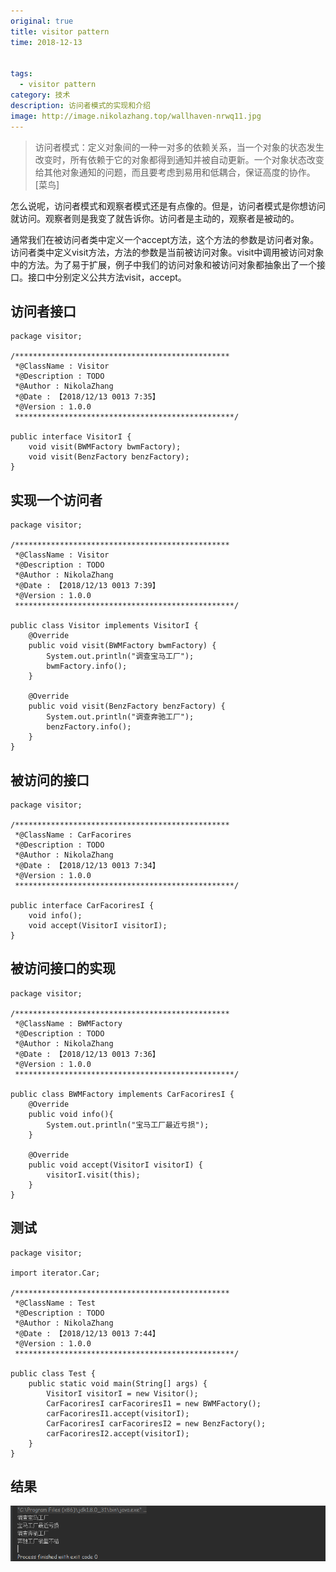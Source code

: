 ```yaml
---
original: true
title: visitor pattern
time: 2018-12-13


tags: 
  - visitor pattern
category: 技术
description: 访问者模式的实现和介绍
image: http://image.nikolazhang.top/wallhaven-nrwq11.jpg
---
```


> 访问者模式：定义对象间的一种一对多的依赖关系，当一个对象的状态发生改变时，所有依赖于它的对象都得到通知并被自动更新。一个对象状态改变给其他对象通知的问题，而且要考虑到易用和低耦合，保证高度的协作。[菜鸟]

<!--more-->
怎么说呢，访问者模式和观察者模式还是有点像的。但是，访问者模式是你想访问就访问。观察者则是我变了就告诉你。访问者是主动的，观察者是被动的。

通常我们在被访问者类中定义一个accept方法，这个方法的参数是访问者对象。访问者类中定义visit方法，方法的参数是当前被访问对象。visit中调用被访问对象中的方法。为了易于扩展，例子中我们的访问对象和被访问对象都抽象出了一个接口。接口中分别定义公共方法visit，accept。
## 访问者接口
```
package visitor;

/************************************************
 *@ClassName : Visitor
 *@Description : TODO
 *@Author : NikolaZhang
 *@Date : 【2018/12/13 0013 7:35】
 *@Version : 1.0.0
 *************************************************/

public interface VisitorI {
    void visit(BWMFactory bwmFactory);
    void visit(BenzFactory benzFactory);
}

```
## 实现一个访问者
```
package visitor;

/************************************************
 *@ClassName : Visitor
 *@Description : TODO
 *@Author : NikolaZhang
 *@Date : 【2018/12/13 0013 7:39】
 *@Version : 1.0.0
 *************************************************/

public class Visitor implements VisitorI {
    @Override
    public void visit(BWMFactory bwmFactory) {
        System.out.println("调查宝马工厂");
        bwmFactory.info();
    }

    @Override
    public void visit(BenzFactory benzFactory) {
        System.out.println("调查奔驰工厂");
        benzFactory.info();
    }
}
```


## 被访问的接口
```
package visitor;

/************************************************
 *@ClassName : CarFacorires
 *@Description : TODO
 *@Author : NikolaZhang
 *@Date : 【2018/12/13 0013 7:34】
 *@Version : 1.0.0
 *************************************************/

public interface CarFacoriresI {
    void info();
    void accept(VisitorI visitorI);
}

```

## 被访问接口的实现
```
package visitor;

/************************************************
 *@ClassName : BWMFactory
 *@Description : TODO
 *@Author : NikolaZhang
 *@Date : 【2018/12/13 0013 7:36】
 *@Version : 1.0.0
 *************************************************/

public class BWMFactory implements CarFacoriresI {
    @Override
    public void info(){
        System.out.println("宝马工厂最近亏损");
    }

    @Override
    public void accept(VisitorI visitorI) {
        visitorI.visit(this);
    }
}

```

## 测试
```
package visitor;

import iterator.Car;

/************************************************
 *@ClassName : Test
 *@Description : TODO
 *@Author : NikolaZhang
 *@Date : 【2018/12/13 0013 7:44】
 *@Version : 1.0.0
 *************************************************/

public class Test {
    public static void main(String[] args) {
        VisitorI visitorI = new Visitor();
        CarFacoriresI carFacoriresI1 = new BWMFactory();
        carFacoriresI1.accept(visitorI);
        CarFacoriresI carFacoriresI2 = new BenzFactory();
        carFacoriresI2.accept(visitorI);
    }
}
```

## 结果
![结果](/images/article/181213/visitor.png)
